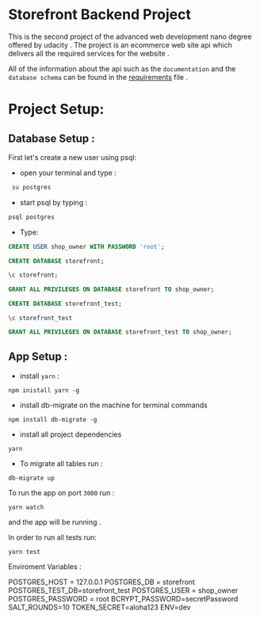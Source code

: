 # Storefront Backend Project
This is the second project of the advanced web development nano degree offered by udacity . The project is an ecommerce web site api which delivers all the required services for the website . 

All of the information about the api such as the `documentation` and the `database schema` can be found in the [requirements](REQUIREMENTS.md) file . 

# 
# Project Setup: 
## Database Setup :

First let's create a new user using psql: 
 - open your terminal and type : 
```bash
 su postgres
  ```
- start psql  by typing : 
```bash
psql postgres
```
- Type: 
```SQL
CREATE USER shop_owner WITH PASSWORD 'root';
```
```SQL
CREATE DATABASE storefront;
```
```SQL
\c storefront;
```
```SQL
GRANT ALL PRIVILEGES ON DATABASE storefront TO shop_owner;
```
```SQL 
CREATE DATABASE storefront_test;
```
```
\c storefront_test
```
```SQL
GRANT ALL PRIVILEGES ON DATABASE storefront_test TO shop_owner;
```
## App Setup :
- install `yarn` :
```node
npm inistall yarn -g
```
- install db-migrate on the machine for terminal commands 
```node
npm install db-migrate -g
```
- install all project dependencies 
```
yarn
```
- To migrate all tables run : 
```node
db-migrate up
```

To run the app on port `3000` run : 
```node
yarn watch
```
and the app will be running .

In order to run all tests run: 
```node
yarn test
```

Enviroment Variables : 

POSTGRES_HOST = 127.0.0.1
POSTGRES_DB = storefront
POSTGRES_TEST_DB=storefront_test
POSTGRES_USER = shop_owner
POSTGRES_PASSWORD = root
BCRYPT_PASSWORD=secretPassword
SALT_ROUNDS=10
TOKEN_SECRET=aloha123
ENV=dev
